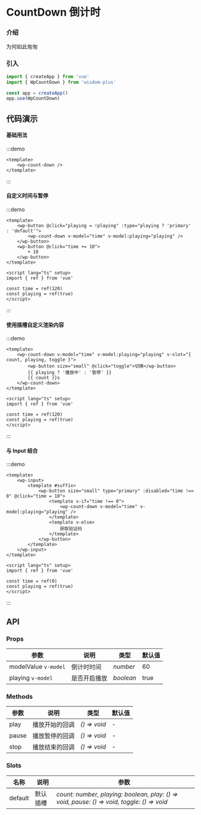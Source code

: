# CountDown 倒计时

### 介绍

为何如此匆匆

### 引入

```js
import { createApp } from 'vue'
import { WpCountDown } from 'wisdom-plus'

const app = createApp()
app.use(WpCountDown)
```

## 代码演示

#### 基础用法

:::demo
```vue
<template>
    <wp-count-down />
</template>
```
:::

#### 自定义时间与暂停

:::demo
```vue
<template>
    <wp-button @click="playing = !playing" :type="playing ? 'primary' : 'default'">
        <wp-count-down v-model="time" v-model:playing="playing" />
    </wp-button>
    <wp-button @click="time += 10">
        + 10
    </wp-button>
</template>

<script lang="ts" setup>
import { ref } from 'vue'

const time = ref(120)
const playing = ref(true)
</script>
```
:::

#### 使用插槽自定义渲染内容

:::demo
```vue
<template>
    <wp-count-down v-model="time" v-model:playing="playing" v-slot="{ count, playing, toggle }">
        <wp-button size="small" @click="toggle">切换</wp-button>
        {{ playing ? '播放中' : '暂停' }}
        {{ count }}s
    </wp-count-down>
</template>

<script lang="ts" setup>
import { ref } from 'vue'

const time = ref(120)
const playing = ref(true)
</script>
```
:::

#### 与 Input 结合

:::demo
```vue
<template>
    <wp-input>
        <template #suffix>
            <wp-button size="small" type="primary" :disabled="time !== 0" @click="time = 10">
                <template v-if="time !== 0">
                    <wp-count-down v-model="time" v-model:playing="playing" />
                </template>
                <template v-else>
                    获取验证码
                </template>
            </wp-button>
        </template>
    </wp-input>
</template>

<script lang="ts" setup>
import { ref } from 'vue'

const time = ref(0)
const playing = ref(true)
</script>
```
:::

## API

### Props

| 参数      | 说明           | 类型                                                                | 默认值 |
| --------- | -------------- | ------------------------------------------------------------------- | ------ |
| modelValue `v-model`      | 倒计时时间       | _number_          | 60    |
| playing `v-model`      | 是否开启播放       | _boolean_          | true    |

### Methods

| 参数      | 说明           | 类型                                                                | 默认值 |
| --------- | -------------- | ------------------------------------------------------------------- | ------ |
| play      | 播放开始的回调       | _() => void_          | -     |
| pause      | 播放暂停的回调       | _() => void_          | -     |
| stop      | 播放结束的回调       | _() => void_          | -     |

### Slots

| 名称    | 说明     | 参数 |
| ------- | -------- | --- |
| default | 默认插槽 | _count: number, playing: boolean, play: () => void, pause: () => void, toggle: () => void_ |
